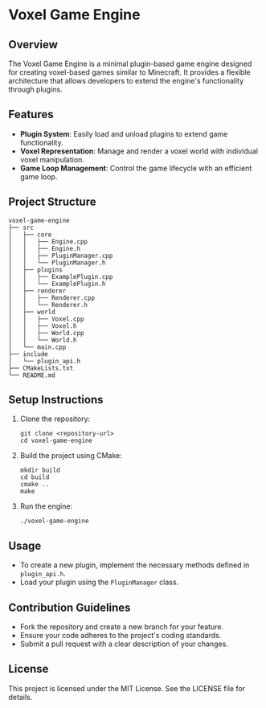 # Voxel Game Engine

## Overview
The Voxel Game Engine is a minimal plugin-based game engine designed for creating voxel-based games similar to Minecraft. It provides a flexible architecture that allows developers to extend the engine's functionality through plugins.

## Features
- **Plugin System**: Easily load and unload plugins to extend game functionality.
- **Voxel Representation**: Manage and render a voxel world with individual voxel manipulation.
- **Game Loop Management**: Control the game lifecycle with an efficient game loop.

## Project Structure
```
voxel-game-engine
├── src
│   ├── core
│   │   ├── Engine.cpp
│   │   ├── Engine.h
│   │   ├── PluginManager.cpp
│   │   └── PluginManager.h
│   ├── plugins
│   │   ├── ExamplePlugin.cpp
│   │   └── ExamplePlugin.h
│   ├── renderer
│   │   ├── Renderer.cpp
│   │   └── Renderer.h
│   ├── world
│   │   ├── Voxel.cpp
│   │   ├── Voxel.h
│   │   ├── World.cpp
│   │   └── World.h
│   └── main.cpp
├── include
│   └── plugin_api.h
├── CMakeLists.txt
└── README.md
```

## Setup Instructions
1. Clone the repository:
   ```
   git clone <repository-url>
   cd voxel-game-engine
   ```

2. Build the project using CMake:
   ```
   mkdir build
   cd build
   cmake ..
   make
   ```

3. Run the engine:
   ```
   ./voxel-game-engine
   ```

## Usage
- To create a new plugin, implement the necessary methods defined in `plugin_api.h`.
- Load your plugin using the `PluginManager` class.

## Contribution Guidelines
- Fork the repository and create a new branch for your feature.
- Ensure your code adheres to the project's coding standards.
- Submit a pull request with a clear description of your changes.

## License
This project is licensed under the MIT License. See the LICENSE file for details.
